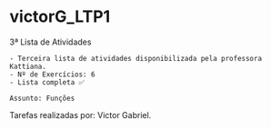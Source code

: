 # victorG_LTP1
3ª Lista de Atividades

    - Terceira lista de atividades disponibilizada pela professora Kattiana.
    - Nº de Exercícios: 6
    - Lista completa ✅

    Assunto: Funções 

Tarefas realizadas por: Victor Gabriel.